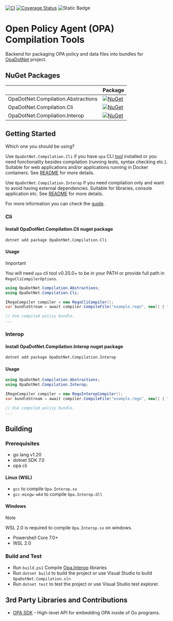 [![CI](https://github.com/me-viper/OpaDotNet.Compilation/actions/workflows/ci.yml/badge.svg)](https://github.com/me-viper/OpaDotNet.Compilation/actions/workflows/ci.yml)
[![Coverage Status](https://coveralls.io/repos/github/me-viper/OpaDotNet.Compilation/badge.svg?branch=main)](https://coveralls.io/github/me-viper/OpaDotNet.Compilation?branch=main)
![Static Badge](https://img.shields.io/badge/OPA-_v0.58.0-blue)


# Open Policy Agent (OPA) Compilation Tools

Backend for packaging OPA policy and data files into bundles for [OpaDotNet](https://github.com/me-viper/OpaDotNet) project.

## NuGet Packages

|                                       | Package  |
|---------------------------------------|----------|
| OpaDotNet.Compilation.Abstractions    | [![NuGet](https://img.shields.io/nuget/v/OpaDotNet.Compilation.Abstractions.svg)](https://www.nuget.org/packages/OpaDotNet.Compilation.Abstractions/) |
| OpaDotNet.Compilation.Cli             | [![NuGet](https://img.shields.io/nuget/v/OpaDotNet.Compilation.Cli.svg)](https://www.nuget.org/packages/OpaDotNet.Compilation.Cli/) |
| OpaDotNet.Compilation.Interop         | [![NuGet](https://img.shields.io/nuget/v/OpaDotNet.Compilation.Interop.svg)](https://www.nuget.org/packages/OpaDotNet.Compilation.Interop/) |

## Getting Started

Which one you should be using?

Use `OpaDotNet.Compilation.Cli` if you have `opa` CLI [tool](https://www.openpolicyagent.org/docs/latest/cli) installed or you need functionality besides compilation (running tests, syntax checking etc.). Suitable for web applications and/or applications running in Docker containers. See [README](./src/OpaDotNet.Compilation.Cli) for more details.

Use `OpaDotNet.Compilation.Interop` if you need compilation only and want to avoid having external dependencies. Suitable for libraries, console application etc. See [README](./src/OpaDotNet.Compilation.Interop/README.md) for more details.

For more information you can check the [guide](https://me-viper.github.io/OpaDotNet/articles/compilation/compilation.html).

### Cli

#### Install OpaDotNet.Compilation.Cli nuget package

```sh
dotnet add package OpaDotNet.Compilation.Cli
```

#### Usage

> [!IMPORTANT]
> You will need `opa` cli tool v0.20.0+ to be in your PATH or provide full path in `RegoCliCompilerOptions`.

```csharp
using OpaDotNet.Compilation.Abstractions;
using OpaDotNet.Compilation.Cli;

IRegoCompiler compiler = new RegoCliCompiler();
var bundleStream = await compiler.CompileFile("example.rego", new[] { "example/hello" });

// Use compiled policy bundle.
...
```

### Interop

#### Install OpaDotNet.Compilation.Interop nuget package

```sh
dotnet add package OpaDotNet.Compilation.Interop
```

#### Usage

```csharp
using OpaDotNet.Compilation.Abstractions;
using OpaDotNet.Compilation.Interop;

IRegoCompiler compiler = new RegoInteropCompiler();
var bundleStream = await compiler.CompileFile("example.rego", new[] { "example/hello" });

// Use compiled policy bundle.
...
```

## Building

### Prerequisites

- go lang v1.20
- dotnet SDK 7.0
- opa cli

#### Linux (WSL)

- `gcc` to compile `Opa.Interop.so`
- `gcc-mingw-w64` to compile `Opa.Interop.dll`

#### Windows

> [!NOTE]
> WSL 2.0 is required to compile `Opa.Interop.so` on windows.

- Powershell Core 7.0+
- WSL 2.0

### Build and Test

- Run `build.ps1` Compile [Opa.Interop](./interop/) libraries
- Run `dotnet build` to build the project or use Visual Studio to build `OpaDotNet.Compilation.sln`
- Run `dotnet test` to test the project or use Visual Studio test explorer.

## 3rd Party Libraries and Contributions

- [OPA SDK](https://pkg.go.dev/github.com/open-policy-agent/opa/sdk) - High-level API for embedding OPA inside of Go programs.
